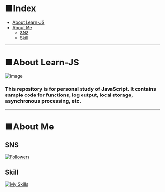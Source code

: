 # ■Index
- [About Learn-JS](#about-learn-js)
- [About Me](#about-me)
  - [SNS](#sns)
  - [Skill](#skill)
---
# ■About Learn-JS
![image](https://github.com/KanedaAkihiro/Learn-JS/assets/101224342/11ca8ece-7fdf-4da5-bd59-b16a825cef32)

### This repository is for personal study of JavaScript. It contains sample code for functions, log output, local storage, asynchronous processing, etc.
---
# ■About Me
## SNS
[![Followers](https://badgen.org/img/zenn/milk_code/followers?style=for-the-badge&label=ZENN%E3%82%A2%E3%82%AB%E3%82%A6%E3%83%B3%E3%83%88)](https://zenn.dev/milk_code)
## Skill
[![My Skills](https://skillicons.dev/icons?i=js,html,css,wasm)](https://skillicons.dev)

